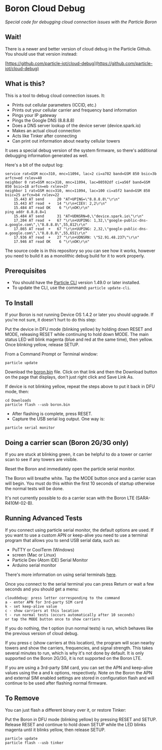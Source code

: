 

# Boron Cloud Debug

*Special code for debugging cloud connection issues with the Particle Boron*

## Wait!

There is a newer and better version of cloud debug in the Particle Github. You should use that version instead:

[https://github.com/particle-iot/cloud-debug](https://github.com/particle-iot/cloud-debug)


## What is this?

This is a tool to debug cloud connection issues. It:

- Prints out cellular parameters (ICCID, etc.)
- Prints out your cellular carrier and frequency band information
- Pings your IP gateway
- Pings the Google DNS (8.8.8.8)
- Does a DNS server lookup of the device server (device.spark.io)
- Makes an actual cloud connection
- Acts like Tinker after connecting 
- Can print out information about nearby cellular towers

It uses a special debug version of the system firmware, so there's additional debugging information generated as well.

Here's a bit of the output log:

```
service rat=GSM mcc=310, mnc=11094, lac=2 ci=a782 band=GSM 850 bsic=3b arfcn=ed rxlev=40
neighbor 0 rat=GSM mcc=310, mnc=11094, lac=80592df ci=a56f band=GSM 850 bsic=18 arfcn=eb rxlev=37
neighbor 1 rat=GSM mcc=310, mnc=11094, lac=100 ci=a5f2 band=GSM 850 bsic=25 arfcn=b4 rxlev=22
    15.443 AT send      20 "AT+UPING=\"8.8.8.8\"\r\n"
    15.443 AT read  +   14 "\r\n+CIEV: 2,2\r\n"
    15.484 AT read OK    6 "\r\nOK\r\n"
ping addr 8.8.8.8=1
    15.484 AT send      31 "AT+UDNSRN=0,\"device.spark.io\"\r\n"
    17.204 AT read  +   67 "\r\n+UUPING: 1,32,\"google-public-dns-a.google.com\",\"8.8.8.8\",55,812\r\n"
    17.865 AT read  +   67 "\r\n+UUPING: 2,32,\"google-public-dns-a.google.com\",\"8.8.8.8\",55,651\r\n"
    17.936 AT read  +   27 "\r\n+UDNSRN: \"52.91.48.237\"\r\n"
    17.946 AT read OK    6 "\r\nOK\r\n"
```

The source code is in this repository so you can see how it works, however you need to build it as a monolithic debug build for it to work properly. 

## Prerequisites 

- You should have the [Particle CLI](https://docs.particle.io/guide/tools-and-features/cli/photon/) version 1.49.0 or later installed.
- To update the CLI, use the command: `particle update-cli`.

## To Install 

If your Boron is not running Device OS 1.4.2 or later you should upgrade. If you're not sure, it doesn't hurt to do this step:

Put the device in DFU mode (blinking yellow) by holding down RESET and MODE, releasing RESET while continuing to hold down MODE. The main status LED will blink magenta (blue and red at the same time), then yellow. Once blinking yellow, release SETUP.

From a Command Prompt or Terminal window:

```
particle update
```

Download the [boron.bin](https://github.com/rickkas7/boron-clouddebug/raw/master/boron.bin) file. Click on that link and then the Download button on the page that displays, don't just right click and Save Link As.

If device is not blinking yellow, repeat the steps above to put it back in DFU mode, then:

```
cd Downloads
particle flash --usb boron.bin
```

- After flashing is complete, press RESET.
- Capture the USB serial log output. One way is:

```
particle serial monitor
```


## Doing a carrier scan (Boron 2G/3G only)

If you are stuck at blinking green, it can be helpful to do a tower or carrier scan to see if any towers are visible.

Reset the Boron and immediately open the particle serial monitor.

The Boron will breathe white. Tap the MODE button once and a carrier scan will begin. You must do this within the first 10 seconds of startup otherwise the normal tests will be done.

It's not currently possible to do a carrier scan with the Boron LTE (SARA-R410M-02-B).


## Running Advanced Tests

If you connect using particle serial monitor, the default options are used. If you want to use a custom APN or keep-alive you need to use a terminal program that allows you to send USB serial data, such as:

- PuTTY or CoolTerm (Windows)
- screen (Mac or Linux)
- Particle Dev (Atom IDE) Serial Monitor
- Arduino serial monitor

There's more information on using serial terminals [here](https://github.com/rickkas7/serial_tutorial).

Once you connect to the serial terminal you can press Return or wait a few seconds and you should get a menu:

```
clouddebug: press letter corresponding to the command
a - enter APN for 3rd-party SIM card
k - set keep-alive value
c - show carriers at this location
t - run normal tests (occurs automatically after 10 seconds)
or tap the MODE button once to show carriers
```

If you do nothing, the t option (run normal tests) is run, which behaves like the previous version of cloud debug.

If you press c (show carriers at this location), the program will scan nearby towers and show the carriers, frequencies, and signal strength. 
This takes several minutes to run, which is why it's not done by default. It is only supported on the Boron 2G/3G, it is not supported on the Boron LTE.

If you are using a 3rd-party SIM card, you can set the APN and keep-alive values using the a and k options, respectively. Note on the Boron 
the APN and external SIM enabled settings are stored in configuration flash and will continue to be used after flashing normal firmware.


## To Remove

You can just flash a different binary over it, or restore Tinker:

Put the Boron in DFU mode (blinking yellow) by pressing RESET and SETUP. Release RESET and continue to hold down SETUP while the LED blinks magenta until it blinks yellow, then release SETUP.

```
particle update
particle flash --usb tinker
```
